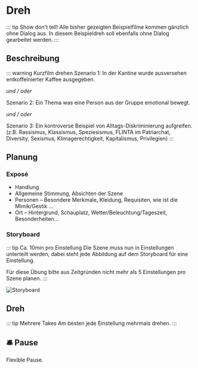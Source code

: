 # Dreh

::: tip Show don't tell!
Alle bisher gezeigten Beispielfilme kommen gänzlich ohne Dialog aus.
In diesem Beispieldreh soll ebenfalls ohne Dialog gearbeitet werden.
:::

## Beschreibung

::: warning Kurzfilm drehen
Szenario 1: In der Kantine wurde ausversehen entkoffeinierter Kaffee ausgegeben.

*und / oder* 

Szenario 2: Ein Thema was eine Person aus der Gruppe emotional bewegt.

*und / oder*

Szenario 3: Ein kontroverse Beispiel von Alltags-Diskriminierung aufgreifen.
(z.B. Rassismus, Klassismus, Speziesismus, FLINTA im Patriarchat, Diversity, Sexismus, Klimagerechtigkeit, Kapitalismus, Privilegien)
:::


## Planung

### Exposé
- Handlung
- Allgemeine Stimmung, Absichten der Szene
- Personen – Besondere Merkmale, Kleidung, Requisiten, wie ist die Mimik/Gestik ...
- Ort – Hintergrund, Schauplatz,
Wetter/Beleuchtung/Tageszeit, Besonderheiten...

### Storyboard

::: tip Ca. 10min pro Einstellung
Die Szene muss nun in Einstellungen unterteilt werden, dabei steht jede Abbildung auf dem Storyboard für eine Einstellung.

Für diese Übung bitte aus Zeitgründen nicht mehr als 5 Einstellungen pro Szene planen.
:::

![Storyboard](/images/dreh/storyboard.jpg)

## Dreh

::: tip Mehrere Takes
Am besten jede Einstellung mehrmals drehen.
:::


## :bellhop_bell: Pause
Flexible Pause.

